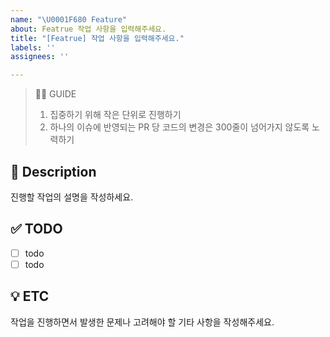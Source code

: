 ```yaml
---
name: "\U0001F680 Feature"
about: Featrue 작업 사항을 입력해주세요.
title: "[Featrue] 작업 사항을 입력해주세요."
labels: ''
assignees: ''

---
```


> 💁‍♂️ GUIDE
> 1. 집중하기 위해 작은 단위로 진행하기
> 2. 하나의 이슈에 반영되는 PR 당 코드의 변경은 300줄이 넘어가지 않도록 노력하기

## 📝 Description
진행할 작업의 설명을 작성하세요.

## ✅ TODO
- [ ] todo
- [ ] todo

## 💡 ETC
작업을 진행하면서 발생한 문제나 고려해야 할 기타 사항을 작성해주세요.

